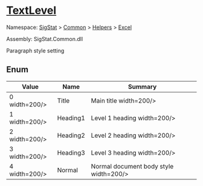 # [TextLevel](./TextLevel.md)
Namespace: [SigStat]() > [Common](./../../README.md) > [Helpers](./../README.md) > [Excel](./README.md)

Assembly: SigStat.Common.dll


Paragraph style setting

##	Enum

| Value | Name | Summary | 
| --- | --- | --- | 
| 0<img style="cursor:not-allowed;"> width=200/></div>| Title| Main title<img style="cursor:not-allowed;"> width=200/></div>| <br>
| 1<img style="cursor:not-allowed;"> width=200/></div>| Heading1| Level 1 heading<img style="cursor:not-allowed;"> width=200/></div>| <br>
| 2<img style="cursor:not-allowed;"> width=200/></div>| Heading2| Level 2 heading<img style="cursor:not-allowed;"> width=200/></div>| <br>
| 3<img style="cursor:not-allowed;"> width=200/></div>| Heading3| Level 3 heading<img style="cursor:not-allowed;"> width=200/></div>| <br>
| 4<img style="cursor:not-allowed;"> width=200/></div>| Normal| Normal document body style<img style="cursor:not-allowed;"> width=200/></div>| <br>


